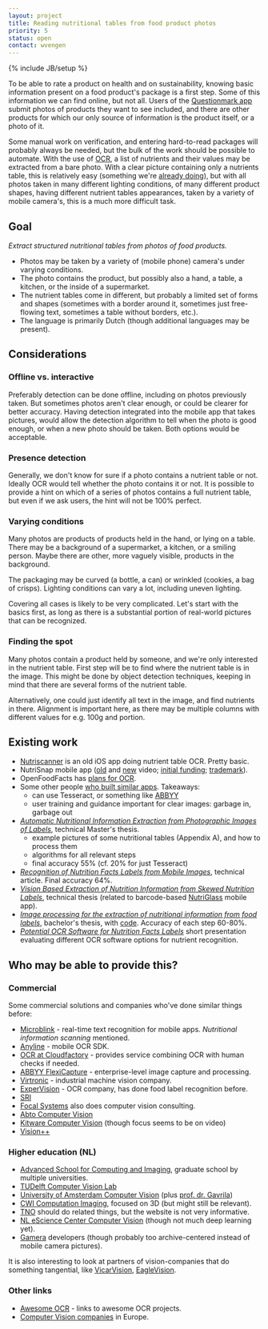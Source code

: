 ```yaml
---
layout: project
title: Reading nutritional tables from food product photos
priority: 5
status: open
contact: wvengen
---
```

{% include JB/setup %}

To be able to rate a product on health and on sustainability, knowing basic information
present on a food product's package is a first step. Some of this information we can find
online, but not all. Users of the [Questionmark app](://www.thequestionmark.org/download)
submit photos of products they want to see included, and there are other products for which
our only source of information is the product itself, or a photo of it.

Some manual work on verification, and entering hard-to-read packages will probably always
be needed, but the bulk of the work should be possible to automate. With the use of
[OCR](https://en.wikipedia.org/wiki/Optical_character_recognition), a list of nutrients
and their values may be extracted from a bare photo. With a clear picture containing only
a nutrients table, this is relatively easy (something we're
[already doing](https://github.com/q-m/rabbiteye-exp/tree/master/nutrient-ocr-tesseract)),
but with all photos taken in many different lighting conditions, of many different product
shapes, having different nutrient tables appearances, taken by a variety of mobile camera's,
this is a much more difficult task.

## Goal

_Extract structured nutritional tables from photos of food products._

* Photos may be taken by a variety of (mobile phone) camera's under varying conditions.
* The photo contains the product, but possibly also a hand, a table, a kitchen,
  or the inside of a supermarket.
* The nutrient tables come in different, but probably a limited set of forms and shapes
  (sometimes with a border around it, sometimes just free-flowing text, sometimes a table without borders, etc.).
* The language is primarily Dutch (though additional languages may be present).

## Considerations

### Offline vs. interactive

Preferably detection can be done offline, including on photos previously taken. But
sometimes photos aren't clear enough, or could be clearer for better accuracy. Having
detection integrated into the mobile app that takes pictures, would allow the detection
algorithm to tell when the photo is good enough, or when a new photo should be taken.
Both options would be acceptable.

### Presence detection

Generally, we don't know for sure if a photo contains a nutrient table or not. Ideally
OCR would tell whether the photo contains it or not. It is possible to provide a hint
on which of a series of photos contains a full nutrient table, but even if we ask users,
the hint will not be 100% perfect.

### Varying conditions

Many photos are products of products held in the hand, or lying on a table. There may
be a background of a supermarket, a kitchen, or a smiling person. Maybe there are
other, more vaguely visible, products in the background.

The packaging may be curved (a bottle, a can) or wrinkled (cookies, a bag of crisps).
Lighting conditions can vary a lot, including uneven lighting.

Covering all cases is likely to be very complicated. Let's start with the basics
first, as long as there is a substantial portion of real-world pictures that can be
recognized.

### Finding the spot

Many photos contain a product held by someone, and we're only interested in the nutrient
table. First step will be to find where the nutrient table is in the image. This might
be done by object detection techniques, keeping in mind that there are several forms of
the nutrient table.

Alternatively, one could just identify all text in the image, and find nutrients in there.
Alignment is important here, as there may be multiple columns with different values for
e.g. 100g and portion.


## Existing work

* [Nutriscanner](https://youtu.be/WgNRjYHQs0g?t=32) is an old iOS app doing nutrient table OCR. Pretty basic.
* NutriSnap mobile app ([old](https://vimeo.com/159855857) and [new](https://vimeo.com/233983078) video;
  [initial funding](https://www.sbir.gov/sbirsearch/detail/1008737);
  [trademark](https://trademarks.justia.com/876/81/nutrisnap-87681393.html)).
* OpenFoodFacts has [plans for OCR](https://en.wiki.openfoodfacts.org/OCR/Roadmap).
* Some other people [who built similar apps](https://dsp.stackexchange.com/questions/2433/nutrition-facts-label-ocr).
  Takeaways:
  - can use Tesseract, or something like [ABBYY](http://www.wisetrend.com/abbyy_flexicapture.shtml)
  - user training and guidance important for clear images: garbage in, garbage out
* [_Automatic Nutritional Information Extraction from Photographic Images of Labels_](https://repositorio-aberto.up.pt/bitstream/10216/83493/2/35406.pdf), technical Master's thesis.
  - example pictures of some nutritional tables (Appendix A), and how to process them
  - algorithms for all relevant steps
  - final accuracy 55% (cf. 20% for just Tesseract)
* [_Recognition of Nutrition Facts Labels from Mobile Images_](https://stacks.stanford.edu/file/druid:bf950qp8995/Grubert_Gao.pdf), technical article. Final accuracy 64%.
* [_Vision Based Extraction of Nutrition Information from Skewed Nutrition Labels_](https://digitalcommons.usu.edu/cgi/viewcontent.cgi?referer=&httpsredir=1&article=5916&context=etd), technical thesis (related to barcode-based [NutriGlass](https://play.google.com/store/apps/details?id=org.vkedco.mobappdev.nutriglass) mobile app).
* [_Image processing for the extraction of nutritional information from food labels_](https://scholarcommons.scu.edu/cseng_senior/42/), bachelor's thesis, with [code](https://github.com/Rsullivan00/labelRecognizer). Accuracy of each step 60-80%.
* [_Potential OCR Software for Nutrition Facts Labels_](http://swhig.web.unc.edu/files/2012/06/Potential-OCRs-for-Nutrition-Facts-Labels.pptx) short presentation evaluating different OCR software options for nutrient recognition.

## Who may be able to provide this?

### Commercial

Some commercial solutions and companies who've done similar things before:
- [Microblink](https://www.microblink.com/) - real-time text recognition for mobile apps. _Nutritional information scanning_ mentioned.
- [Anyline](https://www.anyline.com/) - mobile OCR SDK.
- [OCR at Cloudfactory](https://www.cloudfactory.com/machine-learning/optical-character-recognition-ocr) - provides service combining OCR with human checks if needed.
- [ABBYY FlexiCapture](https://www.abbyy.com/flexicapture/) - enterprise-level image capture and processing.
- [Virtronic](https://www.vitronic.com/industrial-and-logistics-automation/applications/optical-character-recognition-ocr.html) - industrial machine vision company.
- [ExperVision](http://www.expervision.com/find-ocr-software-by-document-types/ocr-software-for-label-processing-1) - OCR company, has done food label recognition before.
- [SRI](https://www.sri.com/research-development/computer-vision)
- [Focal Systems](https://focal.systems/solutions) also does computer vision consulting.
- [Abto Computer Vision](https://www.abtosoftware.com/computer-vision-and-image-processing-solutions)
- [Kitware Computer Vision](https://www.kitware.com/computer-vision/) (though focus seems to be on video)
- [Vision++](http://visionplusplus.com/)

### Higher education (NL)

- [Advanced School for Computing and Imaging](http://www.asci.tudelft.nl/pages/about-asci.php), graduate school by multiple universities.
- [TUDelft Computer Vision Lab](https://www.tudelft.nl/ewi/over-de-faculteit/afdelingen/intelligent-systems/pattern-recognition-bioinformatics/computer-vision-lab/)
- [University of Amsterdam Computer Vision](https://ivi.fnwi.uva.nl/cv/) (plus [prof. dr. Gavrila](http://www.gavrila.net/))
- [CWI Computation Imaging](https://www.cwi.nl/research/groups/computational-imaging), focused on 3D (but might still be relevant).
- [TNO](http://www.tno.nl/) should do related things, but the website is not very informative.
- [NL eScience Center Computer Vision](https://www.esciencecenter.nl/technology/expertise/computer-vision) (though not much deep learning yet).
- [Gamera](http://gamera.informatik.hsnr.de/) developers (though probably too archive-centered instead of mobile camera pictures).

It is also interesting to look at partners of vision-companies that do something tangential, like [VicarVision](http://www.vicarvision.nl/about/partners/), [EagleVision](https://www.eaglevision.nl/index.php/projects-and-partners.html).

### Other links

- [Awesome OCR](https://github.com/kba/awesome-ocr) - links to awesome OCR projects.
- [Computer Vision companies](http://www.lengrand.fr/computer-vision-companies/) in Europe.

